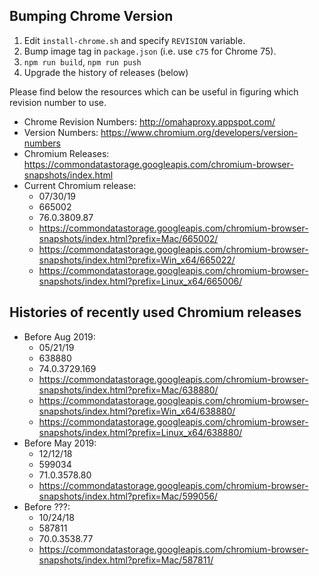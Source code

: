 ## Bumping Chrome Version

1. Edit `install-chrome.sh` and specify `REVISION` variable.
2. Bump image tag in `package.json` (i.e. use `c75` for Chrome 75).
3. `npm run build`, `npm run push`
4. Upgrade the history of releases (below)

Please find below the resources which can be useful in figuring which revision number to use.

- Chrome Revision Numbers: http://omahaproxy.appspot.com/
- Version Numbers: https://www.chromium.org/developers/version-numbers
- Chromium Releases: https://commondatastorage.googleapis.com/chromium-browser-snapshots/index.html
- Current Chromium release:
    - 07/30/19
    - 665002
    - 76.0.3809.87
    - https://commondatastorage.googleapis.com/chromium-browser-snapshots/index.html?prefix=Mac/665002/
    - https://commondatastorage.googleapis.com/chromium-browser-snapshots/index.html?prefix=Win_x64/665022/
    - https://commondatastorage.googleapis.com/chromium-browser-snapshots/index.html?prefix=Linux_x64/665006/

## Histories of recently used Chromium releases

- Before Aug 2019:
    - 05/21/19
    - 638880
    - 74.0.3729.169
    - https://commondatastorage.googleapis.com/chromium-browser-snapshots/index.html?prefix=Mac/638880/
    - https://commondatastorage.googleapis.com/chromium-browser-snapshots/index.html?prefix=Win_x64/638880/
    - https://commondatastorage.googleapis.com/chromium-browser-snapshots/index.html?prefix=Linux_x64/638880/
- Before May 2019:
    - 12/12/18
    - 599034
    - 71.0.3578.80
    - https://commondatastorage.googleapis.com/chromium-browser-snapshots/index.html?prefix=Mac/599056/
- Before ???:
    - 10/24/18
    - 587811
    - 70.0.3538.77
    - https://commondatastorage.googleapis.com/chromium-browser-snapshots/index.html?prefix=Mac/587811/

